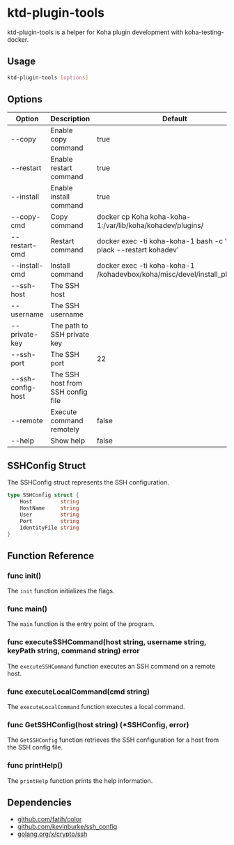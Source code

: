 # ktd-plugin-tools

ktd-plugin-tools is a helper for Koha plugin development with koha-testing-docker.

## Usage

```sh
ktd-plugin-tools [options]
```

## Options

| Option            | Description                       | Default                                                                    |
| ----------------- | --------------------------------- | -------------------------------------------------------------------------- |
| --copy            | Enable copy command               | true                                                                       |
| --restart         | Enable restart command            | true                                                                       |
| --install         | Enable install command            | true                                                                       |
| --copy-cmd        | Copy command                      | docker cp Koha koha-koha-1:/var/lib/koha/kohadev/plugins/                  |
| --restart-cmd     | Restart command                   | docker exec -ti koha-koha-1 bash -c 'koha-plack --restart kohadev'         |
| --install-cmd     | Install command                   | docker exec -ti koha-koha-1 /kohadevbox/koha/misc/devel/install_plugins.pl |
| --ssh-host        | The SSH host                      |                                                                            |
| --username        | The SSH username                  |                                                                            |
| --private-key     | The path to SSH private key       |                                                                            |
| --ssh-port        | The SSH port                      | 22                                                                         |
| --ssh-config-host | The SSH host from SSH config file |                                                                            |
| --remote          | Execute command remotely          | false                                                                      |
| --help            | Show help                         | false                                                                      |

## SSHConfig Struct

The SSHConfig struct represents the SSH configuration.

```go
type SSHConfig struct {
	Host         string
	HostName     string
	User         string
	Port         string
	IdentityFile string
}
```

## Function Reference

### func init()

The `init` function initializes the flags.

### func main()

The `main` function is the entry point of the program.

### func executeSSHCommand(host string, username string, keyPath string, command string) error

The `executeSSHCommand` function executes an SSH command on a remote host.

### func executeLocalCommand(cmd string)

The `executeLocalCommand` function executes a local command.

### func GetSSHConfig(host string) (*SSHConfig, error)

The `GetSSHConfig` function retrieves the SSH configuration for a host from the SSH config file.

### func printHelp()

The `printHelp` function prints the help information.

## Dependencies

- [github.com/fatih/color](https://github.com/fatih/color)
- [github.com/kevinburke/ssh_config](https://github.com/kevinburke/ssh_config)
- [golang.org/x/crypto/ssh](https://golang.org/x/crypto/ssh)

